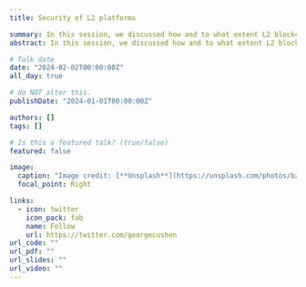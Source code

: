 ```yaml
---
title: Security of L2 platforms

summary: In this session, we discussed how and to what extent L2 blockchains inherit security from L1 blockchains and what new security risks arise with L2 technology.
abstract: In this session, we discussed how and to what extent L2 blockchains inherit security from L1 blockchains and what new security risks arise with L2 technology.

# Talk date
date: "2024-02-02T00:00:00Z"
all_day: true

# do NOT alter this.
publishDate: "2024-01-01T00:00:00Z"

authors: []
tags: []

# Is this a featured talk? (true/false)
featured: false

image:
  caption: "Image credit: [**Unsplash**](https://unsplash.com/photos/bzdhc5b3Bxs)"
  focal_point: Right

links:
  - icon: twitter
    icon_pack: fab
    name: Follow
    url: https://twitter.com/georgecushen
url_code: ""
url_pdf: ""
url_slides: ""
url_video: ""
---
```

